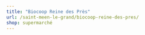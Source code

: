 ```yaml
---
title: "Biocoop Reine des Près"
url: /saint-meen-le-grand/biocoop-reine-des-pres/
shop: supermarché
---
```

